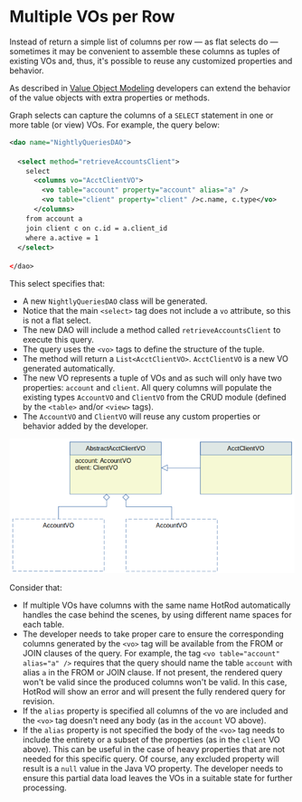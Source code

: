 # Multiple VOs per Row

Instead of return a simple list of columns per row &mdash; as flat selects do &mdash; sometimes it may be 
convenient to assemble these columns as tuples of existing VOs and, thus, it's possible to reuse any 
customized properties and behavior.

As described in [Value Object Modeling](../crud/value-object-modeling.md) developers can extend the behavior
of the value objects with extra properties or methods.

Graph selects can capture the columns of a `SELECT` statement in one or more table (or view) VOs. For example, 
the query below:

```xml
<dao name="NightlyQueriesDAO">

  <select method="retrieveAccountsClient">
    select
      <columns vo="AcctClientVO">
        <vo table="account" property="account" alias="a" />
        <vo table="client" property="client" />c.name, c.type</vo>
      </columns>
    from account a
    join client c on c.id = a.client_id
    where a.active = 1
  </select>
  
</dao>
```

This select specifies that:

 - A new `NightlyQueriesDAO` class will be generated.
 - Notice that the main `<select>` tag does not include a `vo` attribute, so this is not a flat select.
 - The new DAO will include a method called `retrieveAccountsClient` to execute this query.
 - The query uses the `<vo>` tags to define the structure of the tuple.
 - The method will return a `List<AcctClientVO>`. `AcctClientVO` is a new VO generated automatically.
 - The new VO represents a tuple of VOs and as such will only have two properties: `account` and `client`. All 
 query columns will populate the existing types `AccountVO` and `ClientVO` from the CRUD module (defined
 by the `<table>` and/or `<view>` tags).
 - The `AccountVO` and `ClientVO` will reuse any custom properties or behavior added by the developer.
 
![](images/graph-select1.png)
 
Consider that:
 
 - If multiple VOs have columns with the same name HotRod automatically handles the case behind the scenes, by using different name spaces for each table.
 - The developer needs to take proper care to ensure the corresponding columns generated by the `<vo>` tag will be available from the FROM or JOIN clauses of the query. For example, the tag `<vo table="account" alias="a" />` requires that the query should name the table `account` with alias `a` in the FROM or JOIN clause. If not present, the rendered query won't be valid since the produced columns won't be valid. In this case, HotRod will show an error and will present the fully rendered query for revision.
 - If the `alias` property is specified all columns of the vo are included and the `<vo>` tag doesn't need any body (as in the `account` VO above).
 - If the `alias` property is not specified the body of the `<vo>` tag needs to include the entirety or a subset of the properties (as in the `client` VO above). This can be useful in the case of heavy properties that are not needed for this specific query. Of course, any excluded property will result is a `null` value in the Java VO property. The developer needs to ensure this partial data load leaves the VOs in a suitable state for further processing. 

